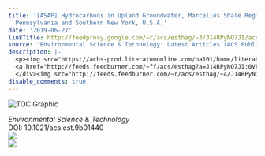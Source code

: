 ```yaml
---
title: '[ASAP] Hydrocarbons in Upland Groundwater, Marcellus Shale Region, Northeastern
  Pennsylvania and Southern New York, U.S.A.'
date: '2019-06-27'
linkTitle: http://feedproxy.google.com/~r/acs/esthag/~3/J14RPyNQ7JI/acs.est.9b01440
source: 'Environmental Science & Technology: Latest Articles (ACS Publications)'
description: |-
  <p><img src="https://achs-prod.literatumonline.com/na101/home/literatum/publisher/achs/journals/content/esthag/0/esthag.ahead-of-print/acs.est.9b01440/20190627/images/medium/es-2019-014403_0005.gif" alt="TOC Graphic"/></p><div><cite>Environmental Science & Technology</cite></div><div>DOI: 10.1021/acs.est.9b01440</div><div class="feedflare">
  <a href="http://feeds.feedburner.com/~ff/acs/esthag?a=J14RPyNQ7JI:0VkStvezk8g:yIl2AUoC8zA"><img src="http://feeds.feedburner.com/~ff/acs/esthag?d=yIl2AUoC8zA" border="0"></img></a>
  </div><img src="http://feeds.feedburner.com/~r/acs/esthag/~4/J14RPyNQ7JI" ...
disable_comments: true
---
```

<p><img src="https://achs-prod.literatumonline.com/na101/home/literatum/publisher/achs/journals/content/esthag/0/esthag.ahead-of-print/acs.est.9b01440/20190627/images/medium/es-2019-014403_0005.gif" alt="TOC Graphic"/></p><div><cite>Environmental Science & Technology</cite></div><div>DOI: 10.1021/acs.est.9b01440</div><div class="feedflare">
<a href="http://feeds.feedburner.com/~ff/acs/esthag?a=J14RPyNQ7JI:0VkStvezk8g:yIl2AUoC8zA"><img src="http://feeds.feedburner.com/~ff/acs/esthag?d=yIl2AUoC8zA" border="0"></img></a>
</div><img src="http://feeds.feedburner.com/~r/acs/esthag/~4/J14RPyNQ7JI" ...